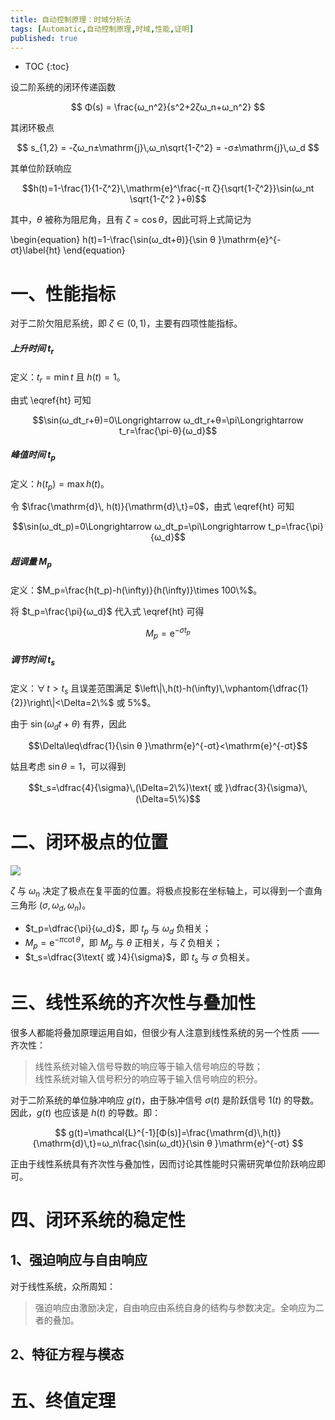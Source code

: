 ```yaml
---
title: 自动控制原理：时域分析法
tags: [Automatic,自动控制原理,时域,性能,证明]
published: true
---
```


* TOC
{:toc}

设二阶系统的闭环传递函数

$$ Φ(s) = \frac{ω_n^2}{s^2+2ζω_n+ω_n^2} $$ 

其闭环极点

$$ s_{1,2} = -ζω_n±\mathrm{j}\,ω_n\sqrt{1-ζ^2} = -σ±\mathrm{j}\,ω_d $$

其单位阶跃响应

$$h(t)=1-\frac{1}{1-ζ^2}\,\mathrm{e}^\frac{-π ζ}{\sqrt{1-ζ^2}}\sin(ω_nt \sqrt{1-ζ^2 }+θ)$$

其中，$θ$ 被称为阻尼角，且有 $ζ=\cos θ$，因此可将上式简记为

\begin{equation}
h(t)=1-\frac{\sin(ω_dt+θ)}{\sin θ }\mathrm{e}^{-σt}\label{ht}
\end{equation}

# 一、性能指标

对于二阶欠阻尼系统，即 $ζ\in (0,1)$，主要有四项性能指标。

##### 上升时间 $t_r$

定义：$t_r=\min t$ 且 $h(t)=1$。

由式 \eqref{ht} 可知

$$\sin(ω_dt_r+θ)=0\Longrightarrow ω_dt_r+θ=\pi\Longrightarrow t_r=\frac{\pi-θ}{ω_d}$$

##### 峰值时间 $t_p$

定义：$h(t_p)=\max h(t)$。

令 $\frac{\mathrm{d}\, h(t)}{\mathrm{d}\,t}=0$，由式 \eqref{ht} 可知

$$\sin(ω_dt_p)=0\Longrightarrow ω_dt_p=\pi\Longrightarrow t_p=\frac{\pi}{ω_d}$$

##### 超调量 $M_p$

定义：$M_p=\frac{h(t_p)-h(\infty)}{h(\infty)}\times 100\%$。

将 $t_p=\frac{\pi}{ω_d}$ 代入式 \eqref{ht} 可得

$$M_p=\mathrm{e}^{-σ t_p}$$

##### 调节时间 $t_s$

定义：$\forall\, t>t_s$ 且误差范围满足 $\left\|\,h(t)-h(\infty)\,\vphantom{\dfrac{1}{2}}\right\|<\Delta=2\%$ 或 $5\%$$。

由于 $\sin(ω_dt+θ)$ 有界，因此 

$$\Delta\leq\dfrac{1}{\sin θ }\mathrm{e}^{-σt}<\mathrm{e}^{-σt}$$

姑且考虑	 $\sin θ = 1$，可以得到

$$t_s=\dfrac{4}{\sigma}\,(\Delta=2\%)\text{ 或 }\dfrac{3}{\sigma}\,(\Delta=5\%)$$

# 二、闭环极点的位置

![]({{site.url}}/img/pzmap.png)

$ζ$ 与 $ω_n$ 决定了极点在复平面的位置。将极点投影在坐标轴上，可以得到一个直角三角形 $(σ,ω_d,ω_n)$。

- $t_p=\dfrac{\pi}{ω_d}$，即 $t_p$ 与 $ω_d$ 负相关；
- $M_p=\mathrm{e}^{-\pi\cot\theta}$，即 $M_p$ 与 $\theta$ 正相关，与 $ζ$ 负相关；
- $t_s=\dfrac{3\text{ 或 }4}{\sigma}$，即 $t_s$ 与 $\sigma$ 负相关。

# 三、线性系统的齐次性与叠加性

很多人都能将叠加原理运用自如，但很少有人注意到线性系统的另一个性质 —— 齐次性：

> 线性系统对输入信号导数的响应等于输入信号响应的导数；  
> 线性系统对输入信号积分的响应等于输入信号响应的积分。

对于二阶系统的单位脉冲响应 $g(t)$，由于脉冲信号 $σ(t)$ 是阶跃信号 $1(t)$ 的导数。因此，$g(t)$ 也应该是 $h(t)$ 的导数。即：

$$
g(t)=\mathcal{L}^{-1}[Φ(s)]=\frac{\mathrm{d}\,h(t)}{\mathrm{d}\,t}=ω_n\frac{\sin(ω_dt)}{\sin θ }\mathrm{e}^{-σt}
$$

正由于线性系统具有齐次性与叠加性，因而讨论其性能时只需研究单位阶跃响应即可。

# 四、闭环系统的稳定性

## 1、强迫响应与自由响应

对于线性系统，众所周知：

> 强迫响应由激励决定，自由响应由系统自身的结构与参数决定。全响应为二者的叠加。

## 2、特征方程与模态

# 五、终值定理

